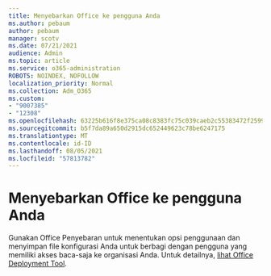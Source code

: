 ```yaml
---
title: Menyebarkan Office ke pengguna Anda
ms.author: pebaum
author: pebaum
manager: scotv
ms.date: 07/21/2021
audience: Admin
ms.topic: article
ms.service: o365-administration
ROBOTS: NOINDEX, NOFOLLOW
localization_priority: Normal
ms.collection: Adm_O365
ms.custom:
- "9007385"
- "12308"
ms.openlocfilehash: 63225b616f8e375ca08c8383fc75c039caeb2c55383472f259963f91f9944c55
ms.sourcegitcommit: b5f7da89a650d2915dc652449623c78be6247175
ms.translationtype: MT
ms.contentlocale: id-ID
ms.lasthandoff: 08/05/2021
ms.locfileid: "57813782"
---
```

# <a name="deploy-office-to-your-users"></a>Menyebarkan Office ke pengguna Anda

Gunakan Office Penyebaran untuk menentukan opsi penggunaan dan menyimpan file konfigurasi Anda untuk berbagi dengan pengguna yang memiliki akses baca-saja ke organisasi Anda. Untuk detailnya, [lihat Office Deployment Tool](https://admin.microsoft.com/AdminPortal/Home#/modernonboarding/cdnwizard).